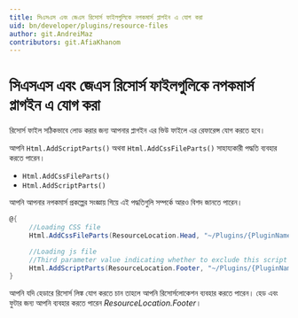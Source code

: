 ```yaml
---
title: সিএসএস এবং জেএস রিসোর্স ফাইলগুলিকে নপকমার্স প্লাগইন এ যোগ করা
uid: bn/developer/plugins/resource-files
author: git.AndreiMaz
contributors: git.AfiaKhanom
---
```


# সিএসএস এবং জেএস রিসোর্স ফাইলগুলিকে নপকমার্স প্লাগইন এ যোগ করা

রিসোর্স ফাইল সঠিকভাবে লোড করার জন্য আপনার প্লাগইন এর ভিউ ফাইলে এর রেফারেন্স যোগ করতে হবে।

আপনি `Html.AddScriptParts()` অথবা `Html.AddCssFileParts()` সাহায্যকারী পদ্ধতি ব্যবহার করতে পারেন।

- `Html.AddCssFileParts()`
- `Html.AddScriptParts()`

আপনি আপনার নপকমার্স প্রকল্পের সংজ্ঞায় গিয়ে এই পদ্ধতিগুলি সম্পর্কে আরও বিশদ জানতে পারেন।

```csharp
@{
     //Loading CSS file
     Html.AddCssFileParts(ResourceLocation.Head, "~/Plugins/{PluginName}/Content/{CSSFileName.Css}");

     //Loading js file
     //Third parameter value indicating whether to exclude this script from bundling
     Html.AddScriptParts(ResourceLocation.Footer, "~/Plugins/{PluginName}/Scripts/{JSFileName.js}", true);
}
```

আপনি যদি হেডারে রিসোর্স লিঙ্ক যোগ করতে চান তাহলে আপনি রিসোর্সলোকেশন ব্যবহার করতে পারেন। হেড এবং ফুটার জন্য আপনি ব্যবহার করতে পারেন *ResourceLocation.Footer*।
